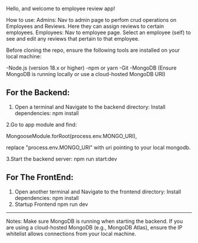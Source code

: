 Hello, and welcome to employee review app!

How to use:
Admins: Nav to admin page to perfom crud operations on Employees and Reviews.  Here they can assign reviews to certain employees.
Employees: Nav to employee page. Select an employee (self) to see and edit any reviews that pertain to that employee.

Before cloning the repo, ensure the following tools are installed on your local machine:

-Node.js (version 18.x or higher)
-npm or yarn
-Git
-MongoDB (Ensure MongoDB is running locally or use a cloud-hosted MongoDB URI)

For the Backend:
-----------------
1. Open a terminal and Navigate to the backend directory:
Install dependencies:
npm install

2.Go to app module and find:

MongooseModule.forRoot(process.env.MONGO_URI),

replace "process.env.MONGO_URI" with uri pointing to your local mongodb.


3.Start the backend server:
npm run start:dev

For The FrontEnd:
------------------
1. Open another terminal and Navigate to the frontend directory:
Install dependencies:
npm install
2. Startup Frontend
npm run dev

-------------------
Notes:
Make sure MongoDB is running when starting the backend.
If you are using a cloud-hosted MongoDB (e.g., MongoDB Atlas), ensure the IP whitelist allows connections from your local machine.
